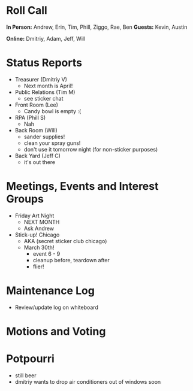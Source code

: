 # Roll Call

**In Person:**  Andrew, Erin, Tim, Phill, Ziggo, Rae, Ben
**Guests:** Kevin, Austin

**Online:** Dmitriy, Adam, Jeff, Will

# Status Reports
- Treasurer (Dmitriy V)
  - Next month is April!
- Public Relations (Tim M)
  - see sticker chat
- Front Room (Lee)
  - Candy bowl is empty :(
- RPA (Phill S)
  - Nah
- Back Room (Will)
  - sander supplies!
  - clean your spray guns!
  - don't use it tomorrow night (for non-sticker purposes)
- Back Yard (Jeff C)
  - it's out there
# Meetings, Events and Interest Groups
- Friday Art Night
  - NEXT MONTH
  - Ask Andrew
- Stick-up! Chicago
  - AKA (secret sticker club chicago)
  - March 30th!
    - event 6 - 9 
    - cleanup before, teardown after
    - flier!
# Maintenance Log
- Review/update log on whiteboard
# Motions and Voting
# Potpourri
- still beer
- dmitriy wants to drop air conditioners out of windows soon
